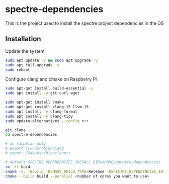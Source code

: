 # spectre-dependencies

This is the project used to install the spectre project dependencies in the OS

## Installation

Update the system

```bash
sudo apt update -y && sudo apt upgrade -y
sudo apt full-upgrade -y
sudo reboot
```

Configure clang and cmake on Raspberry Pi

```bash
sudo apt-get install build-essential -y
sudo apt install -y git curl wget

sudo apt-get install cmake
sudo apt-get install clang-15 llvm-15
sudo apt install -y clang-format
sudo apt install -y clang-tidy
sudo update-alternatives --config c++
```

```bash
git clone
cd spectre-dependencies

# on raspbian only
# export CC=/usr/bin/clang
# export CXX=/usr/bin/clang++

# default SPECTRE_DEPENDENCIES_INSTALL_DIR=$HOME/spectre-dependencies
rm -rf buid
cmake -S. -Bbuild -DCMAKE_BUILD_TYPE=Release -DSPECTRE_DEPENDENCIES_INSTALL_DIR=<path to install spectre dependencies>
cmake --build build --parallel <number of cores you want to use>
```
